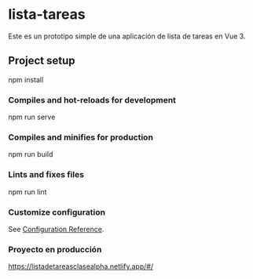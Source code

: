 # lista-tareas
Este es un prototipo simple de una aplicación de lista de tareas en Vue 3.

## Project setup

npm install


### Compiles and hot-reloads for development

npm run serve


### Compiles and minifies for production

npm run build


### Lints and fixes files

npm run lint


### Customize configuration
See [Configuration Reference](https://cli.vuejs.org/config/).

### Proyecto en producción

https://listadetareasclasealpha.netlify.app/#/
